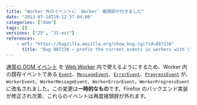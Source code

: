 ```yaml
---
title: "Worker 内のイベントに `Worker` 接頭辞が付きました"
date: "2013-07-14T19:12:37-04:00"
categories: ["dom"]
tags: []
versions: ["25", "31-esr"]
references:
    - url: "https://bugzilla.mozilla.org/show_bug.cgi?id=887236"
      title: "Bug 887236 – prefix the current events in workers with \"Worker\""
---
```

[通常の DOM イベント](https://developer.mozilla.org/docs/Web/Reference/Events) を [Web Worker](https://developer.mozilla.org/docs/Web/Guide/Performance/Using_web_workers) 内で使えるようにするため、Worker 内の既存イベントである [`Event`](https://developer.mozilla.org/docs/Web/API/Event)、[`MessageEvent`](https://developer.mozilla.org/docs/Web/API/MessageEvent)、[`ErrorEvent`](https://developer.mozilla.org/docs/Web/API/ErrorEvent)、[`ProgressEvent`](https://developer.mozilla.org/docs/Web/API/ProgressEvent) が、`WorkerEvent`、`WorkerMessageEvent`、`WorkerErrorEvent`、`WorkerProgressEvent` に改名されました。この変更は**一時的なもの**です。Firefox のバックエンド実装が修正され次第、これらのイベントは再度接頭辞が外れます。
